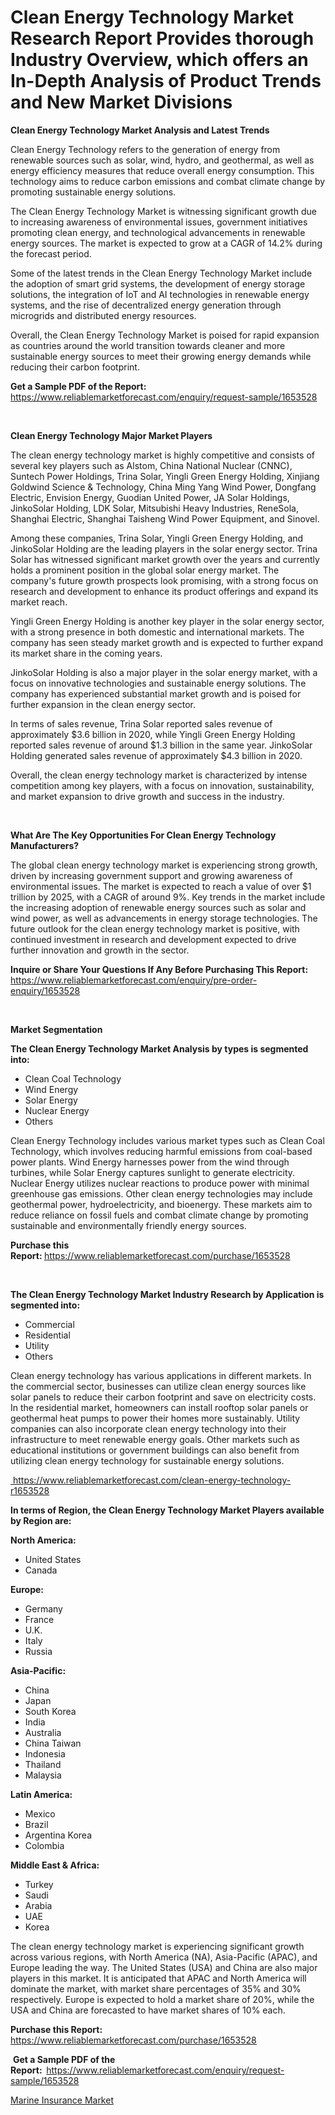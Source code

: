 <p><h1>Clean Energy Technology Market Research Report Provides thorough Industry Overview, which offers an In-Depth Analysis of Product Trends and New Market Divisions</h1></p><p><strong>Clean Energy Technology Market Analysis and Latest Trends</strong></p>
<p><p>Clean Energy Technology refers to the generation of energy from renewable sources such as solar, wind, hydro, and geothermal, as well as energy efficiency measures that reduce overall energy consumption. This technology aims to reduce carbon emissions and combat climate change by promoting sustainable energy solutions.</p><p>The Clean Energy Technology Market is witnessing significant growth due to increasing awareness of environmental issues, government initiatives promoting clean energy, and technological advancements in renewable energy sources. The market is expected to grow at a CAGR of 14.2% during the forecast period.</p><p>Some of the latest trends in the Clean Energy Technology Market include the adoption of smart grid systems, the development of energy storage solutions, the integration of IoT and AI technologies in renewable energy systems, and the rise of decentralized energy generation through microgrids and distributed energy resources.</p><p>Overall, the Clean Energy Technology Market is poised for rapid expansion as countries around the world transition towards cleaner and more sustainable energy sources to meet their growing energy demands while reducing their carbon footprint.</p></p>
<p><strong>Get a Sample PDF of the Report:&nbsp;</strong> <a href="https://www.reliablemarketforecast.com/enquiry/request-sample/1653528">https://www.reliablemarketforecast.com/enquiry/request-sample/1653528</a></p>
<p>&nbsp;</p>
<p><strong>Clean Energy Technology Major Market Players</strong></p>
<p><p>The clean energy technology market is highly competitive and consists of several key players such as Alstom, China National Nuclear (CNNC), Suntech Power Holdings, Trina Solar, Yingli Green Energy Holding, Xinjiang Goldwind Science & Technology, China Ming Yang Wind Power, Dongfang Electric, Envision Energy, Guodian United Power, JA Solar Holdings, JinkoSolar Holding, LDK Solar, Mitsubishi Heavy Industries, ReneSola, Shanghai Electric, Shanghai Taisheng Wind Power Equipment, and Sinovel.</p><p>Among these companies, Trina Solar, Yingli Green Energy Holding, and JinkoSolar Holding are the leading players in the solar energy sector. Trina Solar has witnessed significant market growth over the years and currently holds a prominent position in the global solar energy market. The company's future growth prospects look promising, with a strong focus on research and development to enhance its product offerings and expand its market reach.</p><p>Yingli Green Energy Holding is another key player in the solar energy sector, with a strong presence in both domestic and international markets. The company has seen steady market growth and is expected to further expand its market share in the coming years.</p><p>JinkoSolar Holding is also a major player in the solar energy market, with a focus on innovative technologies and sustainable energy solutions. The company has experienced substantial market growth and is poised for further expansion in the clean energy sector.</p><p>In terms of sales revenue, Trina Solar reported sales revenue of approximately $3.6 billion in 2020, while Yingli Green Energy Holding reported sales revenue of around $1.3 billion in the same year. JinkoSolar Holding generated sales revenue of approximately $4.3 billion in 2020.</p><p>Overall, the clean energy technology market is characterized by intense competition among key players, with a focus on innovation, sustainability, and market expansion to drive growth and success in the industry.</p></p>
<p>&nbsp;</p>
<p><strong>What Are The Key Opportunities For Clean Energy Technology Manufacturers?</strong></p>
<p><p>The global clean energy technology market is experiencing strong growth, driven by increasing government support and growing awareness of environmental issues. The market is expected to reach a value of over $1 trillion by 2025, with a CAGR of around 9%. Key trends in the market include the increasing adoption of renewable energy sources such as solar and wind power, as well as advancements in energy storage technologies. The future outlook for the clean energy technology market is positive, with continued investment in research and development expected to drive further innovation and growth in the sector.</p></p>
<p><strong>Inquire or Share Your Questions If Any Before Purchasing This Report:</strong> <a href="https://www.reliablemarketforecast.com/enquiry/pre-order-enquiry/1653528">https://www.reliablemarketforecast.com/enquiry/pre-order-enquiry/1653528</a></p>
<p>&nbsp;</p>
<p><strong>Market Segmentation</strong></p>
<p><strong>The Clean Energy Technology Market Analysis by types is segmented into:</strong></p>
<p><ul><li>Clean Coal Technology</li><li>Wind Energy</li><li>Solar Energy</li><li>Nuclear Energy</li><li>Others</li></ul></p>
<p><p>Clean Energy Technology includes various market types such as Clean Coal Technology, which involves reducing harmful emissions from coal-based power plants. Wind Energy harnesses power from the wind through turbines, while Solar Energy captures sunlight to generate electricity. Nuclear Energy utilizes nuclear reactions to produce power with minimal greenhouse gas emissions. Other clean energy technologies may include geothermal power, hydroelectricity, and bioenergy. These markets aim to reduce reliance on fossil fuels and combat climate change by promoting sustainable and environmentally friendly energy sources.</p></p>
<p><strong>Purchase this Report:&nbsp;</strong><a href="https://www.reliablemarketforecast.com/purchase/1653528">https://www.reliablemarketforecast.com/purchase/1653528</a></p>
<p>&nbsp;</p>
<p><strong>The Clean Energy Technology Market Industry Research by Application is segmented into:</strong></p>
<p><ul><li>Commercial</li><li>Residential</li><li>Utility</li><li>Others</li></ul></p>
<p><p>Clean energy technology has various applications in different markets. In the commercial sector, businesses can utilize clean energy sources like solar panels to reduce their carbon footprint and save on electricity costs. In the residential market, homeowners can install rooftop solar panels or geothermal heat pumps to power their homes more sustainably. Utility companies can also incorporate clean energy technology into their infrastructure to meet renewable energy goals. Other markets such as educational institutions or government buildings can also benefit from utilizing clean energy technology for sustainable energy solutions.</p></p>
<p><a href="https://www.reliablemarketforecast.com/clean-energy-technology-r1653528">&nbsp;https://www.reliablemarketforecast.com/clean-energy-technology-r1653528</a></p>
<p><strong>In terms of Region, the Clean Energy Technology Market Players available by Region are:</strong></p>
<p>
    <p> <strong> North America: </strong>
        <ul>
            <li>United States</li>
            <li>Canada</li>
        </ul>
        </p> 
    <p> <strong> Europe: </strong>
        <ul>
            <li>Germany</li>
            <li>France</li>
            <li>U.K.</li>
            <li>Italy</li>
            <li>Russia</li>
        </ul>
        </p> 
    <p> <strong> Asia-Pacific: </strong>
        <ul>
            <li>China</li>
            <li>Japan</li>
            <li>South Korea</li>
            <li>India</li>
            <li>Australia</li>
            <li>China Taiwan</li>
            <li>Indonesia</li>
            <li>Thailand</li>
            <li>Malaysia</li>
        </ul>
        </p> 
    <p> <strong> Latin America: </strong>
        <ul>
            <li>Mexico</li>
            <li>Brazil</li>
            <li>Argentina Korea</li>
            <li>Colombia</li>
        </ul>
        </p> 
    <p> <strong> Middle East & Africa: </strong>
        <ul>
            <li>Turkey</li>
            <li>Saudi</li>
            <li>Arabia</li>
            <li>UAE</li>
            <li>Korea</li>
        </ul>
    </p>
    </p>
<p><p>The clean energy technology market is experiencing significant growth across various regions, with North America (NA), Asia-Pacific (APAC), and Europe leading the way. The United States (USA) and China are also major players in this market. It is anticipated that APAC and North America will dominate the market, with market share percentages of 35% and 30% respectively. Europe is expected to hold a market share of 20%, while the USA and China are forecasted to have market shares of 10% each.</p></p>
<p><strong>Purchase this Report: </strong><a href="https://www.reliablemarketforecast.com/purchase/1653528">https://www.reliablemarketforecast.com/purchase/1653528</a></p>
<p>&nbsp;<strong>Get a Sample PDF of the Report:&nbsp;&nbsp;</strong><a href="https://www.reliablemarketforecast.com/enquiry/request-sample/1653528">https://www.reliablemarketforecast.com/enquiry/request-sample/1653528</a></p>
<p><strong></strong></p>
<p><p><a href="https://github.com/hlspriggs/Market-Research-Report-List-1/blob/main/marine-insurance-market.md">Marine Insurance Market</a></p></p>